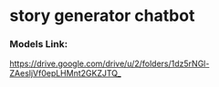 # story generator chatbot
### Models Link:
<https://drive.google.com/drive/u/2/folders/1dz5rNGl-ZAesljVf0epLHMnt2GKZJTQ_>
